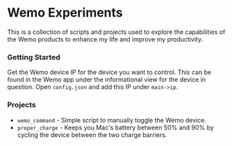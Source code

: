 # Wemo Experiments

This is a collection of scripts and projects used to explore the capabilities of
the Wemo products to enhance my life and improve my productivity.

### Getting Started

Get the Wemo device IP for the device you want to control. This can be found in
the Wemo app under the informational view for the device in question. Open
`config.json` and add this IP under `main->ip`.


### Projects

* `wemo_command` - Simple script to manually toggle the Wemo device.
* `proper_charge` - Keeps you Mac's battery between 50% and 90% by cycling the
  device between the two charge barriers.
